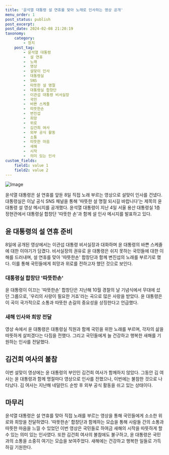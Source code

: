 ```yaml
---
title: '윤석열 대통령 설 연휴를 맞아 노래로 인사하는 영상 공개'
menu_order: 1
post_status: publish
post_excerpt: 
post_date: 2024-02-08 21:20:19
taxonomy:
    category:
        - 정치
    post_tag:
        - 윤석열 대통령
        -  설 연휴
        -  노래
        -  영상
        -  설맞이 인사
        -  대통령실
        -  SNS
        -  따뜻한 설 명절
        -  대통령실 합창단
        -  이관섭 대통령 비서실장
        -  국민
        -  바쁜 스케줄
        -  따뜻한손
        -  변진섭
        -  희망
        -  위로
        -  김건희 여사
        -  외부 공식 활동
        -  소통
        -  따뜻한 마음
        -  새해
        -  시작
        -  의미 있는 인사
custom_fields:
    field1: value 1
    field2: value 2
---
```


![Image](https://imgnews.pstatic.net/image/025/2024/02/08/0003340540_001_20240208194601112.jpg?type=w647)

윤석열 대통령은 설 연휴를 앞둔 8일 직접 노래 부르는 영상으로 설맞이 인사를 건넸다. 대통령실은 이날 공식 SNS 채널을 통해 '따뜻한 설 명절 되시길 바랍니다'는 제목의 윤 대통령 설 영상 메시지를 공개했다. 윤석열 대통령이 지난 4일 서울 용산 대통령실 1층 정현관에서 대통령실 합창단 '따뜻한 손'과 함께 설 인사 메시지를 발표하고 있다.
## 윤 대통령의 설 연휴 준비
8일에 공개된 영상에서는 이관섭 대통령 비서실장과 대화하며 윤 대통령의 바쁜 스케줄에 대한 이야기가 담겼다. 비서실장의 권유로 윤 대통령은 쉬지 못하는 국민들에 대한 이해를 드러내며, 설 연휴를 맞아 '따뜻한손' 합창단과 함께 변진섭의 노래를 부르기로 했다. 이를 통해 국민들에게 희망과 위로를 전하고자 했던 것으로 보인다.
### 대통령실 합창단 '따뜻한손'
윤 대통령이 이끄는 '따뜻한손' 합창단은 지난해 10월 경찰의 날 기념식에서 무대에 섰던 그룹으로, '우리의 사랑이 필요한 거죠'라는 곡으로 많은 사랑을 받았다. 윤 대통령은 이 곡이 국가적으로 소통과 따뜻한 손길의 중요성을 상징한다고 언급했다.
### 새해 인사와 희망 전달
영상 속에서 윤 대통령은 대통령실 직원과 함께 국민을 위한 노래를 부르며, 각자의 삶을 따뜻하게 살피겠다는 다짐을 전했다. 그리고 국민들에게 늘 건강하고 행복한 새해를 기원하는 인사를 전달했다.
## 김건희 여사의 불참
이번 설맞이 영상에는 윤 대통령의 부인인 김건희 여사가 함께하지 않았다. 그동안 김 여사는 윤 대통령과 함께 명절마다 영상으로 인사를 전했으나, 이번에는 불참한 것으로 나타났다. 김 여사는 지난해 네덜란드 순방 후 외부 공식 활동을 쉬고 있는 상태이다.
## 마무리
윤석열 대통령은 설 연휴를 맞아 직접 노래를 부르는 영상을 통해 국민들에게 소소한 위로와 희망을 전달하였다. '따뜻한손' 합창단과 함께하는 모습을 통해 사람들 간의 소통과 따뜻한 마음을 느낄 수 있었던 이번 영상은 국민들로 하여금 새해의 시작을 따뜻하게 할 수 있는 의미 있는 인사였다. 또한 김건희 여사의 불참에도 불구하고, 윤 대통령은 국민과의 소통을 소중히 여기는 모습을 보여주었다. 새해에는 건강하고 행복한 일들로 가득하길 기원한다.

